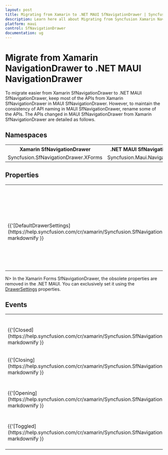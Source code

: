 ```yaml
---
layout: post
title: Migrating from Xamarin to .NET MAUI SfNavigationDrawer | Syncfusion 
description: Learn here all about Migrating from Syncfusion Xamarin NavigationDrawer to Syncfusion .NET MAUI NavigationDrawer control and more.
platform: maui
control: SfNavigationDrawer
documentation: ug
---  
```


# Migrate from Xamarin NavigationDrawer to .NET MAUI NavigationDrawer 

To migrate easier from Xamarin SfNavigationDrawer to .NET MAUI SfNavigationDrawer, keep most of the APIs from Xamarin SfNavigationDrawer in MAUI SfNavigationDrawer. However, to maintain the consistency of API naming in MAUI SfNavigationDrawer, rename some of the APIs. The APIs changed in MAUI SfNavigationDrawer from Xamarin SfNavigationDrawer are detailed as follows.

## Namespaces 

<table>
<tr>
<th>Xamarin SfNavigationDrawer</th>
<th>.NET MAUI SfNavigationDrawer</th></tr>
<tr>
<td>Syncfusion.SfNavigationDrawer.XForms</td>
<td>Syncfusion.Maui.NavigationDrawer</td></tr>
</table>

## Properties

<table> 
<tr>
<th>Xamarin SfNavigationDrawer</th>
<th>.NET MAUI SfNavigationDrawer</th>
<th>Description</th></tr>
<tr>
<td>{{'[DefaultDrawerSettings](https://help.syncfusion.com/cr/xamarin/Syncfusion.SfNavigationDrawer.XForms.SfNavigationDrawer.html#Syncfusion_SfNavigationDrawer_XForms_SfNavigationDrawer_DefaultDrawerSettings)'| markdownify }}</td>
<td>{{'[DrawerSettings](https://help.syncfusion.com/cr/maui/Syncfusion.Maui.NavigationDrawer.SfNavigationDrawer.html#Syncfusion_Maui_NavigationDrawer_SfNavigationDrawer_DrawerSettings)'| markdownify}}</td>
<td>Gets or sets the DrawerSettings, which is a container for various customization options, allowing the appearance of the navigation drawer to be customized.</td></tr>
</table>

N> In the Xamarin Forms SfNavigationDrawer, the obsolete properties are removed in the .NET MAUI. You can exclusively set it using the [DrawerSettings](https://help.syncfusion.com/cr/maui/Syncfusion.Maui.NavigationDrawer.SfNavigationDrawer.html#Syncfusion_Maui_NavigationDrawer_SfNavigationDrawer_DrawerSettings) properties.

## Events

<table>
<tr>
<th>Xamarin SfNavigationDrawer</th>
<th>.NET MAUI SfNavigationDrawer</th>
<th>Description</th>
</tr>
<tr>
<td>{{'[Closed](https://help.syncfusion.com/cr/xamarin/Syncfusion.SfNavigationDrawer.XForms.SfNavigationDrawer.html#Syncfusion_SfNavigationDrawer_XForms_SfNavigationDrawer_Closed)'| markdownify }}</td>
<td>{{'[DrawerClosed](https://help.syncfusion.com/cr/maui/Syncfusion.Maui.NavigationDrawer.SfNavigationDrawer.html#Syncfusion_Maui_NavigationDrawer_SfNavigationDrawer_DrawerClosed)'| markdownify }}</td>
<td>Occurs whenever the drawer is closed.</td>
</tr>
<tr>
<td>{{'[Closing](https://help.syncfusion.com/cr/xamarin/Syncfusion.SfNavigationDrawer.XForms.SfNavigationDrawer.html#Syncfusion_SfNavigationDrawer_XForms_SfNavigationDrawer_Closing)'| markdownify }}</td>
<td>{{'[DrawerClosing](https://help.syncfusion.com/cr/maui/Syncfusion.Maui.NavigationDrawer.SfNavigationDrawer.html#Syncfusion_Maui_NavigationDrawer_SfNavigationDrawer_DrawerClosing)'| markdownify }}</td>
<td>Occurs before whenever the drawer is closing.</td>
</tr>
<tr>
<td>{{'[Opening](https://help.syncfusion.com/cr/xamarin/Syncfusion.SfNavigationDrawer.XForms.SfNavigationDrawer.html#Syncfusion_SfNavigationDrawer_XForms_SfNavigationDrawer_Opening)'| markdownify }}</td>
<td>{{'[DrawerOpening](https://help.syncfusion.com/cr/maui/Syncfusion.Maui.NavigationDrawer.SfNavigationDrawer.html#Syncfusion_Maui_NavigationDrawer_SfNavigationDrawer_DrawerOpening)'| markdownify }}</td>
<td>Occurs before whenever the drawer is opening.</td>
</tr>
<tr>
<td>{{'[Toggled](https://help.syncfusion.com/cr/xamarin/Syncfusion.SfNavigationDrawer.XForms.SfNavigationDrawer.html#Syncfusion_SfNavigationDrawer_XForms_SfNavigationDrawer_Toggled)'| markdownify }}</td>
<td>{{'[DrawerToggled](https://help.syncfusion.com/cr/maui/Syncfusion.Maui.NavigationDrawer.SfNavigationDrawer.html#Syncfusion_Maui_NavigationDrawer_SfNavigationDrawer_DrawerToggled)'| markdownify }}</td>
<td>Occurs whenever the drawer is opened or closed.</td>
</tr>
</table>